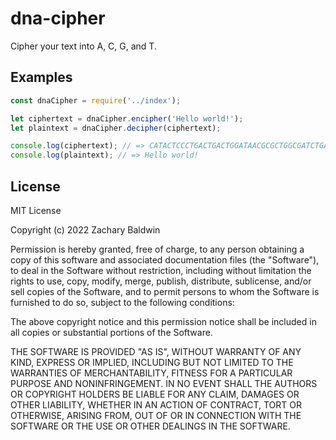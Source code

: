 # dna-cipher
Cipher your text into A, C, G, and T.

## Examples

```javascript
const dnaCipher = require('../index');

let ciphertext = dnaCipher.encipher('Hello world!');
let plaintext = dnaCipher.decipher(ciphertext);

console.log(ciphertext); // => CATACTCCCTGACTGACTGGATAACGCGCTGGCGATCTGACTCAATAC
console.log(plaintext); // => Hello world!
```

## License
MIT License

Copyright (c) 2022 Zachary Baldwin

Permission is hereby granted, free of charge, to any person obtaining a copy
of this software and associated documentation files (the "Software"), to deal
in the Software without restriction, including without limitation the rights
to use, copy, modify, merge, publish, distribute, sublicense, and/or sell
copies of the Software, and to permit persons to whom the Software is
furnished to do so, subject to the following conditions:

The above copyright notice and this permission notice shall be included in all
copies or substantial portions of the Software.

THE SOFTWARE IS PROVIDED "AS IS", WITHOUT WARRANTY OF ANY KIND, EXPRESS OR
IMPLIED, INCLUDING BUT NOT LIMITED TO THE WARRANTIES OF MERCHANTABILITY,
FITNESS FOR A PARTICULAR PURPOSE AND NONINFRINGEMENT. IN NO EVENT SHALL THE
AUTHORS OR COPYRIGHT HOLDERS BE LIABLE FOR ANY CLAIM, DAMAGES OR OTHER
LIABILITY, WHETHER IN AN ACTION OF CONTRACT, TORT OR OTHERWISE, ARISING FROM,
OUT OF OR IN CONNECTION WITH THE SOFTWARE OR THE USE OR OTHER DEALINGS IN THE
SOFTWARE.
